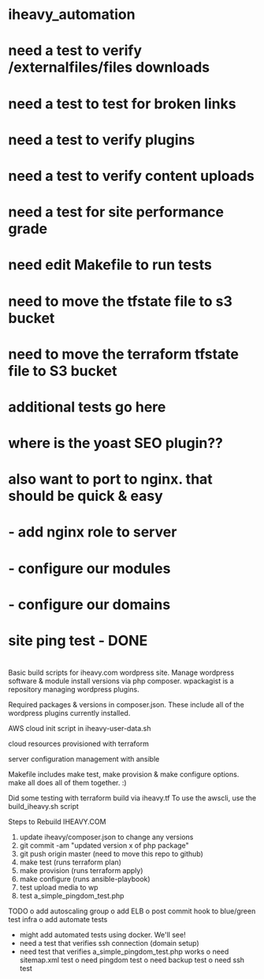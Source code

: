 # iheavy_automation
# 
# need a test to verify /externalfiles/files downloads
# need a test to test for broken links
# need a test to verify plugins
# need a test to verify content uploads
# need a test for site performance grade
# need edit Makefile to run tests
# need to move the tfstate file to s3 bucket
# need to move the terraform tfstate file to S3 bucket
# additional tests go here
# where is the yoast SEO plugin??
# also want to port to nginx.  that should be quick & easy
# - add nginx role to server
# - configure our modules
# - configure our domains
# 
# site ping test - DONE
#

Basic build scripts for iheavy.com wordpress site.
Manage wordpress software & module install versions via php composer.
wpackagist is a repository managing wordpress plugins.


Required packages & versions in composer.json.  These include all of
the wordpress plugins currently installed.

AWS cloud init script in iheavy-user-data.sh



cloud resources provisioned with terraform

server configuration management with ansible

Makefile includes make test, make provision & make configure
options.  make all does all of them together.  :)

Did some testing with terraform build via iheavy.tf
To use the awscli, use the build_iheavy.sh script

Steps to Rebuild IHEAVY.COM

1. update iheavy/composer.json to change any versions
2. git commit -am "updated version x of php package"
3. git push origin master (need to move this repo to github)
4. make test (runs terraform plan)
5. make provision (runs terraform apply)
6. make configure (runs ansible-playbook)
7. test upload media to wp
8. test a_simple_pingdom_test.php

TODO
o add autoscaling group
o add ELB
o post commit hook to blue/green test infra
o add automate tests
- might add automated tests using docker.  We'll see!
- need a test that verifies ssh connection (domain setup)
- need test that verifies a_simple_pingdom_test.php works
o need sitemap.xml test
o need pingdom test
o need backup test
o need ssh test